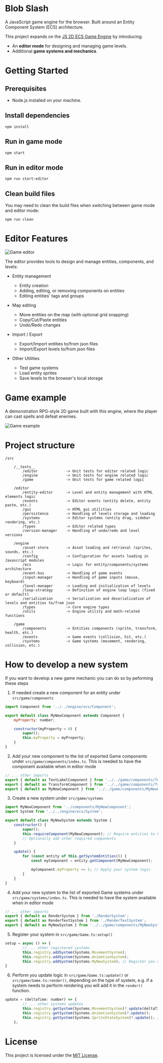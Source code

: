 # Blob Slash

A JavaScript game engine for the browser. Built around an Entity Component System (ECS) architecture.

This project expands on the [JS 2D ECS Game Engine](https://github.com/samdalvai/js-2d-ecs-game-engine) by introducing:

- An **editor mode** for designing and managing game levels.
- Additional **game systems and mechanics**.

# Getting Started

## Prerequisites

- Node.js installed on your machine.

## Install dependencies

```
npm install
```

## Run in game mode

```
npm start
```

## Run in editor mode

```
npm run start:editor
```

## Clean build files

You may need to clean the build files when switching between game mode and editor mode:

```
npm run clean
```

# Editor Features

![Game editor](images/editor.png)

The editor provides tools to design and manage entities, components, and levels:

- Entity management

    - Entity creation
    - Adding, editing, or removing components on entities
    - Editing entities' tags and groups

- Map editing

    - Move entities on the map (with optional grid snapping)
    - Copy/Cut/Paste entities
    - Undo/Redo changes

- Import / Export

    - Export/Import entities to/from json files
    - Import/Export levels to/from json files

- Other Utilities
    - Test game systems
    - Load entity sprites
    - Save levels to the browser's local storage

# Game example

A demonstration RPG-style 2D game built with this engine, where the player can cast spells and defeat enemies.

![Game example](images/game.png)

# Project structure

```text
/src

    /__tests__
        /editor             -> Unit tests for editor related logic
        /engine             -> Unit tests for engine related logic
        /game               -> Unit tests for game related logic

    /editor
        /entity-editor      -> Level and entity management with HTML elements logic
        /events             -> Editor events (entity delete, entity paste, etc.)
        /gui                -> HTML gui utilities
        /persistence        -> Handling of levels storage and loading
        /systems            -> Editor systems (entity drag, sidebar rendering, etc.)
        /types              -> Editor related types
        /version-manager    -> Handling of undo/redo and level versions

    /engine
        /asset-store        -> Asset loading and retrieval (sprites, sounds, etc.)
        /config             -> Configuration for assets loading in Javascript modules
        /ecs                -> Logic for entity/components/systems architecture
        /event-bus          -> Handling of game events
        /input-manager      -> Handling of game inputs (mouse, keyboard)
        /level-manager      -> Loading and initialization of levels
        /loop-strategy      -> Definition of engine loop logic (fixed or default)
        /serialization      -> Serialization and deserialization of levels and entities to/from json
        /types              -> Core engine types
        /utils              -> Engine utility and math-related functions

    /game
        /components         -> Entities components (sprite, transform, health, etc.)
        /events             -> Game events (collision, hit, etc.)
        /systems            -> Game systems (movement, rendering, collision, etc.)

```

# How to develop a new system

If you want to develop a new game mechanic you can do so by peforming these steps

1. If needed create a new component for an entity under `src/game/components`

```JavaScript
import Component from '../../engine/ecs/Component';

export default class MyNewComponent extends Component {
    myProperty: number;

    constructor(myProperty = 0) {
        super();
        this.myProperty = myProperty;
    }
}
```

2. Add your new component to the list of exported Game components under `src/game/components/index.ts`. This is needed to have the component available when in editor mode

```JavaScript
// ... other imports
export { default as TextLabelComponent } from '../../game/components/TextLabelComponent';
export { default as TransformComponent } from '../../game/components/TransformComponent';
export { default as MyNewComponent } from '../../game/components/MyNewComponent'; // Export your new component
```

3. Create a new system under `src/game/systems`

```JavaScript
import MyNewComponent from '../components/MyNewComponent';
import System from '../../engine/ecs/System';

export default class MyNewSystem extends System {
    constructor() {
        super();
        this.requireComponent(MyNewComponent); // Require entities to have your component
        // Optionally add other required components
    }

    update() {
        for (const entity of this.getSystemEntities()) {
            const myComponent = entity.getComponent(MyNewComponent);

            myComponent.myProperty += 1; // Apply your system logic
        }
    }
}
```

4. Add your new system to the list of exported Game systems under `src/game/systems/index.ts`. This is needed to have the system available when in editor mode

```JavaScript
// ... other imports
export { default as RenderSystem } from './RenderSystem';
export { default as RenderTextSystem } from './RenderTextSystem';
export { default as MyNewSystem } from '../../game/components/MyNewSystem'; // Export your new system
```

5. Register your system in `src/game/Game.ts:setup()`

```JavaScript
setup = async () => {
        // ... other registered systems
        this.registry.addSystem(Systems.MovementSystem);
        this.registry.addSystem(Systems.AnimationSystem);
        this.registry.addSystem(Systems.MyNewSystem); // Register you new system
}
```

6. Perform you update logic in `src/game/Game.ts:update()` or `src/game/Game.ts:render()`, depending on the type of system, e.g. if a system needs to perform rendering you will add it in the `render()` function.

```JavaScript
update = (deltaTime: number) => {
        // ... other systems updates
        this.registry.getSystem(Systems.MovementSystem)?.update(deltaTime);
        this.registry.getSystem(Systems.AnimationSystem)?.update();
        this.registry.getSystem(Systems.SpriteStateSystem)?.update(); // Perfom update for you new system
    };
```

# License

This project is licensed under the [MIT License](LICENSE).
